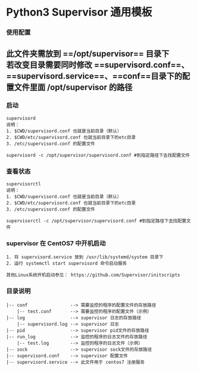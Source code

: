 # Python3 Supervisor 通用模板
### 使用配置
此文件夹需放到 ==/opt/supervisor== 目录下  
若改变目录需要同时修改 ==supervisord.conf==、==supervisord.service==、==conf==目录下的配置文件里面 /opt/supervisor 的路径
---
### 启动
```
supervisord  
说明：
1. $CWD/supervisord.conf 也就是当前目录（默认）  
2. $CWD/etc/supervisord.conf 也就当前目录下的etc目录  
3. /etc/supervisord.conf 的配置文件
```
```
supervisord -c /opt/supervisor/supervisord.conf #到指定路径下去找配置文件
```
### 查看状态
```
supervisorctl  
说明：
1. $CWD/supervisord.conf 也就是当前目录（默认）  
2. $CWD/etc/supervisord.conf 也就当前目录下的etc目录  
3. /etc/supervisord.conf 的配置文件
```
```
supervisorctl -c /opt/supervisor/supervisord.conf #到指定路径下去找配置文件
```
### supervisor 在 CentOS7 中开机启动  
```
1. 将 supervisord.service 放到 /usr/lib/systemd/system 目录下  
2. 运行 systemctl start supervisord 命令启动服务  

其他Linux系统开机启动参见： https://github.com/Supervisor/initscripts
```
### 目录说明

```
|-- conf                --> 需要监控的程序的配置文件的存放路径
    |-- test.conf       --> 需要监控的程序的配置文件（示例）
|-- log                 --> supervisor 日志的存放路径
    |-- supervisord.log --> supervisor 日志
|-- pid                 --> supervisor pid文件的存放路径
|-- run_log             --> 监控的程序的日志文件的存放路径
    |-- test.log        --> 监控的程序的日志文件（示例）
|-- sock                --> supervisor sock文件的存放路径
|-- supervisord.conf    --> supervisor 配置文件
|-- supervisord.service --> 此文件用于 centos7 注册服务
```
